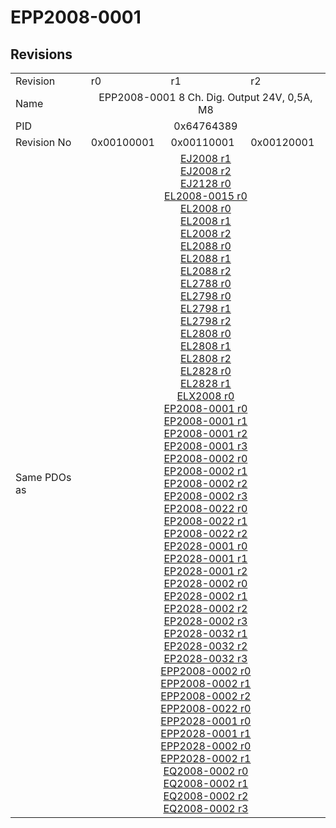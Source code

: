 # EPP2008-0001

## Revisions
<table>
<tr>
<td>Revision</td>
<td>r0</td>
<td>r1</td>
<td>r2</td>
</tr>
<tr>
<td>Name</td>
<td colspan=3 align="center">EPP2008-0001 8 Ch. Dig. Output 24V, 0,5A, M8</td>
</tr>
<tr>
<td>PID</td>
<td colspan=3 align="center">0x64764389</td>
</tr>
<tr>
<td>Revision No</td>
<td>0x00100001</td>
<td>0x00110001</td>
<td>0x00120001</td>
</tr>
<tr>
<td>Same PDOs as</td>
<td colspan=3 align="center"><a href="EJ2008.md">EJ2008 r1</a><br/><a href="EJ2008.md">EJ2008 r2</a><br/><a href="EJ2128.md">EJ2128 r0</a><br/><a href="EL2008-0015.md">EL2008-0015 r0</a><br/><a href="EL2008.md">EL2008 r0</a><br/><a href="EL2008.md">EL2008 r1</a><br/><a href="EL2008.md">EL2008 r2</a><br/><a href="EL2088.md">EL2088 r0</a><br/><a href="EL2088.md">EL2088 r1</a><br/><a href="EL2088.md">EL2088 r2</a><br/><a href="EL2788.md">EL2788 r0</a><br/><a href="EL2798.md">EL2798 r0</a><br/><a href="EL2798.md">EL2798 r1</a><br/><a href="EL2798.md">EL2798 r2</a><br/><a href="EL2808.md">EL2808 r0</a><br/><a href="EL2808.md">EL2808 r1</a><br/><a href="EL2808.md">EL2808 r2</a><br/><a href="EL2828.md">EL2828 r0</a><br/><a href="EL2828.md">EL2828 r1</a><br/><a href="ELX2008.md">ELX2008 r0</a><br/><a href="EP2008-0001.md">EP2008-0001 r0</a><br/><a href="EP2008-0001.md">EP2008-0001 r1</a><br/><a href="EP2008-0001.md">EP2008-0001 r2</a><br/><a href="EP2008-0001.md">EP2008-0001 r3</a><br/><a href="EP2008-0002.md">EP2008-0002 r0</a><br/><a href="EP2008-0002.md">EP2008-0002 r1</a><br/><a href="EP2008-0002.md">EP2008-0002 r2</a><br/><a href="EP2008-0002.md">EP2008-0002 r3</a><br/><a href="EP2008-0022.md">EP2008-0022 r0</a><br/><a href="EP2008-0022.md">EP2008-0022 r1</a><br/><a href="EP2008-0022.md">EP2008-0022 r2</a><br/><a href="EP2028-0001.md">EP2028-0001 r0</a><br/><a href="EP2028-0001.md">EP2028-0001 r1</a><br/><a href="EP2028-0001.md">EP2028-0001 r2</a><br/><a href="EP2028-0002.md">EP2028-0002 r0</a><br/><a href="EP2028-0002.md">EP2028-0002 r1</a><br/><a href="EP2028-0002.md">EP2028-0002 r2</a><br/><a href="EP2028-0002.md">EP2028-0002 r3</a><br/><a href="EP2028-0032.md">EP2028-0032 r1</a><br/><a href="EP2028-0032.md">EP2028-0032 r2</a><br/><a href="EP2028-0032.md">EP2028-0032 r3</a><br/><a href="EPP2008-0002.md">EPP2008-0002 r0</a><br/><a href="EPP2008-0002.md">EPP2008-0002 r1</a><br/><a href="EPP2008-0002.md">EPP2008-0002 r2</a><br/><a href="EPP2008-0022.md">EPP2008-0022 r0</a><br/><a href="EPP2028-0001.md">EPP2028-0001 r0</a><br/><a href="EPP2028-0001.md">EPP2028-0001 r1</a><br/><a href="EPP2028-0002.md">EPP2028-0002 r0</a><br/><a href="EPP2028-0002.md">EPP2028-0002 r1</a><br/><a href="EQ2008-0002.md">EQ2008-0002 r0</a><br/><a href="EQ2008-0002.md">EQ2008-0002 r1</a><br/><a href="EQ2008-0002.md">EQ2008-0002 r2</a><br/><a href="EQ2008-0002.md">EQ2008-0002 r3</a></td>
</tr>
</table>
